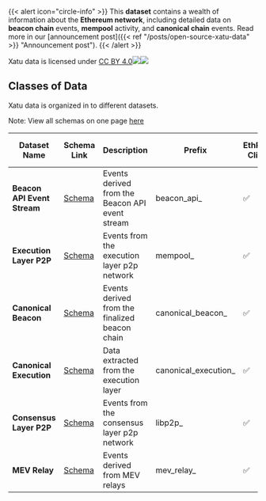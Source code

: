 {{< alert icon="circle-info" >}}
This **dataset** contains a wealth of information about the **Ethereum network**, including detailed data on **beacon chain** events, **mempool** activity, and **canonical chain** events. Read more in our [announcement post]({{< ref "/posts/open-source-xatu-data" >}} "Announcement post").
{{< /alert >}}

<div class="flex gap-1">
  <span class="font-bold text-primary-100">Xatu data is licensed under</span>
  <a href="http://creativecommons.org/licenses/by/4.0" target="_blank" rel="license noopener noreferrer" class="flex gap-1 items-center font-bold"><span>CC BY 4.0</span><img class="w-5 h-5 m-0" src="https://mirrors.creativecommons.org/presskit/icons/cc.svg?ref=chooser-v1"><img class="w-5 h-5 m-0" src="https://mirrors.creativecommons.org/presskit/icons/by.svg?ref=chooser-v1"></a>
</div>

## Classes of Data

Xatu data is organized in to different datasets.

Note: View all schemas on one page [here](./all)

<!-- schema_toc_start -->
| Dataset Name | Schema Link | Description | Prefix | EthPandaOps Clickhouse|Public Parquet Files |
|--------------|-------------|-------------|--------|---|---|
| **Beacon API Event Stream** | [Schema](./beacon_api_) | Events derived from the Beacon API event stream | beacon_api_ | ✅ | ✅ |
| **Execution Layer P2P** | [Schema](./mempool_) | Events from the execution layer p2p network | mempool_ | ✅ | ✅ |
| **Canonical Beacon** | [Schema](./canonical_beacon_) | Events derived from the finalized beacon chain | canonical_beacon_ | ✅ | ✅ |
| **Canonical Execution** | [Schema](./canonical_execution_) | Data extracted from the execution layer | canonical_execution_ | ✅ | ✅ |
| **Consensus Layer P2P** | [Schema](./libp2p_) | Events from the consensus layer p2p network | libp2p_ | ✅ | ✅ |
| **MEV Relay** | [Schema](./mev_relay_) | Events derived from MEV relays | mev_relay_ | ✅ | ✅ |
<!-- schema_toc_end -->
